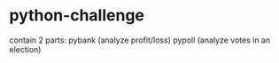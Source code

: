 # python-challenge  
contain 2 parts:
pybank (analyze profit/loss) 
pypoll (analyze votes in an election)
